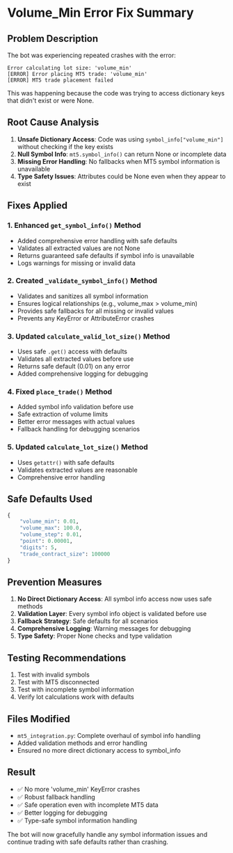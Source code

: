 # Volume_Min Error Fix Summary

## Problem Description
The bot was experiencing repeated crashes with the error:
```
Error calculating lot size: 'volume_min'
[ERROR] Error placing MT5 trade: 'volume_min'
[ERROR] MT5 trade placement failed
```

This was happening because the code was trying to access dictionary keys that didn't exist or were None.

## Root Cause Analysis
1. **Unsafe Dictionary Access**: Code was using `symbol_info["volume_min"]` without checking if the key exists
2. **Null Symbol Info**: `mt5.symbol_info()` can return None or incomplete data
3. **Missing Error Handling**: No fallbacks when MT5 symbol information is unavailable
4. **Type Safety Issues**: Attributes could be None even when they appear to exist

## Fixes Applied

### 1. Enhanced `get_symbol_info()` Method
- Added comprehensive error handling with safe defaults
- Validates all extracted values are not None
- Returns guaranteed safe defaults if symbol info is unavailable
- Logs warnings for missing or invalid data

### 2. Created `_validate_symbol_info()` Method
- Validates and sanitizes all symbol information
- Ensures logical relationships (e.g., volume_max > volume_min)
- Provides safe fallbacks for all missing or invalid values
- Prevents any KeyError or AttributeError crashes

### 3. Updated `calculate_valid_lot_size()` Method
- Uses safe `.get()` access with defaults
- Validates all extracted values before use
- Returns safe default (0.01) on any error
- Added comprehensive logging for debugging

### 4. Fixed `place_trade()` Method
- Added symbol info validation before use
- Safe extraction of volume limits
- Better error messages with actual values
- Fallback handling for debugging scenarios

### 5. Updated `calculate_lot_size()` Method
- Uses `getattr()` with safe defaults
- Validates extracted values are reasonable
- Comprehensive error handling

## Safe Defaults Used
```python
{
    "volume_min": 0.01,
    "volume_max": 100.0,
    "volume_step": 0.01,
    "point": 0.00001,
    "digits": 5,
    "trade_contract_size": 100000
}
```

## Prevention Measures
1. **No Direct Dictionary Access**: All symbol info access now uses safe methods
2. **Validation Layer**: Every symbol info object is validated before use
3. **Fallback Strategy**: Safe defaults for all scenarios
4. **Comprehensive Logging**: Warning messages for debugging
5. **Type Safety**: Proper None checks and type validation

## Testing Recommendations
1. Test with invalid symbols
2. Test with MT5 disconnected
3. Test with incomplete symbol information
4. Verify lot calculations work with defaults

## Files Modified
- `mt5_integration.py`: Complete overhaul of symbol info handling
- Added validation methods and error handling
- Ensured no more direct dictionary access to symbol_info

## Result
- ✅ No more 'volume_min' KeyError crashes
- ✅ Robust fallback handling
- ✅ Safe operation even with incomplete MT5 data
- ✅ Better logging for debugging
- ✅ Type-safe symbol information handling

The bot will now gracefully handle any symbol information issues and continue trading with safe defaults rather than crashing.
